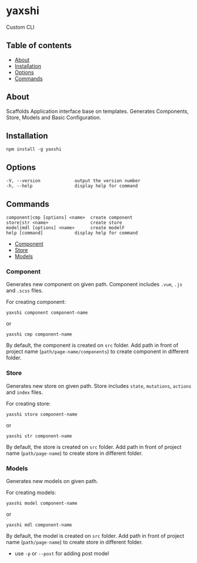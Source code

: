 # yaxshi

Custom CLI

## Table of contents

- [About](#about)
- [Installation](#installation)
- [Options](#options)
- [Commands](#commands)

## About

Scaffolds Application interface base on templates. Generates Components, Store, Models and Basic
Configuration.

## Installation

```
npm install -g yaxshi
```

## Options

```
-V, --version             output the version number
-h, --help                display help for command
```

## Commands

```
component|cmp [options] <name>  create component
store|str <name>                create store
model|mdl [options] <name>      create modelF
help [command]            display help for command
```

- [Component](#component)
- [Store](#store)
- [Models](#models)

### Component

Generates new component on given path. Component includes `.vue`, `.js` and `.scss` files.

For creating component:

```
yaxshi component component-name
```

or

```
yaxshi cmp component-name
```

By default, the component is created on `src` folder. Add path in front of project name (`path/page-name/components`) to
create component in different folder.


### Store

Generates new store on given path. Store includes `state`, `mutations`, `actions` and `index` files.

For creating store:

```
yaxshi store component-name
```

or

```
yaxshi str component-name
```

By default, the store is created on `src` folder. Add path in front of project name (`path/page-name`) to create store
in different folder.



### Models

Generates new models on given path. 

For creating models:

```
yaxshi model component-name
```

or

```
yaxshi mdl component-name
```

By default, the model is created on `src` folder. Add path in front of project name (`path/page-name`) to create store
in different folder. 
* use `-p`  or `--post` for adding post model
